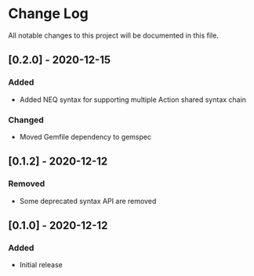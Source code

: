 # Change Log
All notable changes to this project will be documented in this file.

## [0.2.0] - 2020-12-15
### Added
- Added NEQ syntax for supporting multiple Action shared syntax chain
### Changed
- Moved Gemfile dependency to gemspec

## [0.1.2] - 2020-12-12
### Removed
- Some deprecated syntax API are removed

## [0.1.0] - 2020-12-12
### Added
- Initial release
